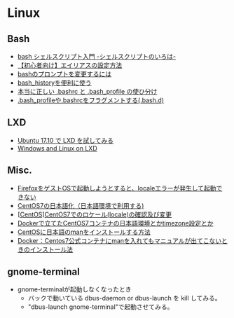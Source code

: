 
# Linux

## Bash
* [bash シェルスクリプト入門 -シェルスクリプトのいろは-](http://shellscript.sunone.me/tutorial.html)
* [【初心者向け】エイリアスの設定方法](https://qiita.com/yutat93/items/b5bb9c0366f21bcbea62)
* [bashのプロンプトを変更するには](http://www.atmarkit.co.jp/flinux/rensai/linuxtips/002cngprmpt.html)
* [bash_historyを便利に使う](https://qiita.com/nagane/items/f45fcc85b4864fca3909)
* [本当に正しい .bashrc と .bash_profile の使ひ分け](https://qiita.com/magicant/items/d3bb7ea1192e63fba850)
* [.bash_profileや.bashrcをフラグメントする(.bash.d)](https://qiita.com/NewGyu/items/e3a5b3e2224f96b68fcc)

## LXD

* [Ubuntu 17.10 で LXD を試してみる](https://blog.1q77.com/2017/11/lxd-on-ubuntu-17-10/)
* [Windows and Linux on LXD](https://askubuntu.com/questions/890307/windows-and-linux-on-lxd)




## Misc.

* [FirefoxをゲストOSで起動しようとすると、localeエラーが発生して起動できない]( https://github.com/hageyahhoo/RecipesForWDJ/issues/1)
* [CentOS7の日本語化（日本語環境で利用する)](http://vps-okinawa-blog.net/?p=97)
* [[CentOS\]CentOS7でのロケール(locale)の確認及び変更](http://zero-config.com/centos/changelocale-002.html)
* [Dockerで立てたCentOS7コンテナの日本語環境とかtimezone設定とか](https://7me.oji.0j0.jp/2016/centos7-locale-timezone.html)
* [CentOSに日本語のmanをインストールする方法](http://kaworu.jpn.org/kaworu/2007-11-24-3.php)
* [Docker：Centos7公式コンテナにmanを入れてもマニュアルが出てこないときのインストール法](http://okisanjp.hatenablog.jp/entry/2017/01/06/214353)


## gnome-terminal

* gnome-terminalが起動しなくなったとき
  * バックで動いている dbus-daemon  or dbus-launch を kill してみる。
  * "dbus-launch gnome-terminal"で起動させてみる。